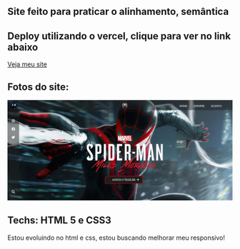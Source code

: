 <h2>Site feito para praticar o alinhamento, semântica</h2>

<h2>Deploy utilizando o vercel, clique para ver no link abaixo</h2>
<a href="https://website-spider-man.vercel.app/">Veja meu site</a>

<h2>Fotos do site:</h2>

<img src="1.png"/>

<h2>Techs: HTML 5 e CSS3</h2>
<p>Estou evoluindo no html e css, estou buscando melhorar meu responsivo!</p>
